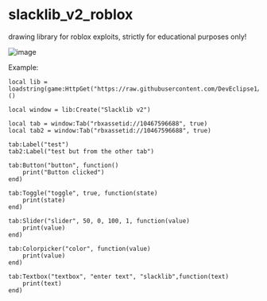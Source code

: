 # slacklib_v2_roblox
drawing library for roblox exploits, strictly for educational purposes only!

![image](https://github.com/user-attachments/assets/317b3e8b-a8f1-4d65-bbb5-0f370ed86aa5)

Example:
```luau
local lib = loadstring(game:HttpGet("https://raw.githubusercontent.com/DevEclipse1/slacklib_v2_roblox/main/source.lua"))()

local window = lib:Create("Slacklib v2")

local tab = window:Tab("rbxassetid://10467596688", true)
local tab2 = window:Tab("rbxassetid://10467596688", true)

tab:Label("test")
tab2:Label("test but from the other tab")

tab:Button("button", function()
	print("Button clicked")
end)

tab:Toggle("toggle", true, function(state)
	print(state)
end)

tab:Slider("slider", 50, 0, 100, 1, function(value)
	print(value)
end)

tab:Colorpicker("color", function(value)
	print(value)
end)

tab:Textbox("textbox", "enter text", "slacklib",function(text)
	print(text)
end)
```
